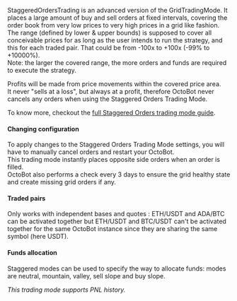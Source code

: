 StaggeredOrdersTrading is an advanced version of the GridTradingMode. 
It places a large amount of buy and sell orders at fixed intervals, covering the order book from
very low prices to very high prices in a grid like fashion.  
The range (defined by lower & upper bounds) is supposed to cover all conceivable prices for as
long as the user intends to run the strategy, and this for each traded pair.
That could be from -100x to +100x (-99% to +10000%).  
Note: the larger the covered range, the more orders and funds are required to execute the strategy. 

Profits will be made from price movements within the covered price area.  
It never "sells at a loss", but always at a profit, therefore OctoBot never cancels any orders when using the Staggered Orders Trading Mode.

To know more, checkout the 
<a target="_blank" rel="noopener" href="https://www.octobot.cloud/en/guides/octobot-trading-modes/staggered-orders-trading-mode?utm_source=octobot&utm_medium=dk&utm_campaign=regular_open_source_content&utm_content=StaggeredOrdersTradingModeDocs">
full Staggered Orders trading mode guide</a>.

#### Changing configuration

To apply changes to the Staggered Orders Trading Mode settings, you will have to manually cancel orders and restart your OctoBot.  
This trading mode instantly places opposite side orders when an order is filled.  
OctoBot also performs a check every 3 days to ensure the grid healthy state and create missing grid orders if any.

#### Traded pairs
Only works with independent bases and quotes : ETH/USDT and ADA/BTC can be activated together but ETH/USDT
and BTC/USDT can't be activated together for the same OctoBot instance since they are sharing the same symbol 
(here USDT).

#### Funds allocation
Staggered modes can be used to specify the way to allocate funds: modes are neutral, mountain, valley, sell slope and buy slope.

_This trading mode supports PNL history._
